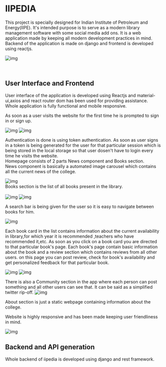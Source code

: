 # IIPEDIA
This project is specially designed for Indian Institute of Petroleum and Energy(IIPE). It's intended purpose is to serve as a modern library management software with some social media add ons. It is a web application made by keeping all modern development practices in mind. Backend of the application is made on django and frontend is developed using reactjs.

![img](https://github.com/crypticleopard/IIPEDIA/blob/master/assets/First.png)

<br/>

## User Interface and Frontend
User interface of the application is developed using Reactjs and material-ui,axios and react router dom has been used for providing assistance. Whole application is fully functional and mobile responsive.
<br/>

As soon as a user visits the website for the first time he is prompted to sign in or sign up.
<br/>

![img](https://github.com/crypticleopard/IIPEDIA/blob/master/assets/Loginpg.png)
![img](https://github.com/crypticleopard/IIPEDIA/blob/master/assets/Registerpg.png)
<br/>

Authentication is done is using token authentication. As soon as user signs in a token is being generated for the user for that particular session which is being stored in the local storage so that user dosen't have to login every time he visits the website.<br/>
Homepage consists of 2 parts News component and Books section.<br/>
News component is basically a automated image carousel which contains all the current news of the college.
<br/>

![img](https://github.com/crypticleopard/IIPEDIA/blob/master/assets/Newscomp.png)<br/>
Books section is the list of all books present in the library.<br/><br/>
![img](https://github.com/crypticleopard/IIPEDIA/blob/master/assets/Firstb1.png)
![img](https://github.com/crypticleopard/IIPEDIA/blob/master/assets/Firstb2.png)
<br/>

A search bar is being given for the user so it is easy to navigate between books for him.
<br/>

![img](https://github.com/crypticleopard/IIPEDIA/blob/master/assets/searchpg.png)
<br/>

Each book card in the list contains information about the current availability in library,for which year it is recommended ,teachers who have recommended it,etc. 
As soon as you click on a book card you are directed to that particular book's page. Each book's page contain basic information about the book and a review section which contains reviews from all other users. on this page you can post review, check for book's availability and get personalized feedback for that particular book.
<br/>

![img](https://github.com/crypticleopard/IIPEDIA/blob/master/assets/bookpg1.png)
![img](https://github.com/crypticleopard/IIPEDIA/blob/master/assets/bookpg2.png)
<br/>

There is also a Community section in the app where each person can post something and all other users can see that. It can be said as a simplified twitter rip-off.
![img](https://github.com/crypticleopard/IIPEDIA/blob/master/assets/Communitypg.png)
<br/>

About section is just a static webpage containing information about the college.<br/>

Website is highly responsive and has been made keeping user friendliness in mind.<br/>

![img](https://github.com/crypticleopard/IIPEDIA/blob/master/assets/Responsive.png)

## Backend and API generation
Whole backend of iipedia is developed using django and rest framework.

